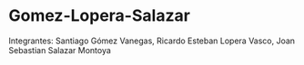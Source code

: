 # Gomez-Lopera-Salazar
Integrantes: Santiago Gómez Vanegas, Ricardo Esteban Lopera Vasco, Joan Sebastian Salazar Montoya
